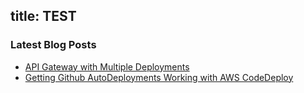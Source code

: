 title: TEST
---

### Latest Blog Posts

* [API Gateway with Multiple Deployments](APIGatewayMultipleDeployments.md)
* [Getting Github AutoDeployments Working with AWS CodeDeploy](GettingGithubAutoDeploymentsWorkingWithAWSCodeDeployAPIGatewayAndLambda.md)
